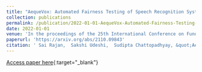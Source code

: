 ```yaml
---
title: "AequeVox: Automated Fairness Testing of Speech Recognition Systems"
collection: publications
permalink: /publication/2022-01-01-AequeVox-Automated-Fairness-Testing-of-Speech-Recognition-Systems
date: 2022-01-01
venue: 'In the proceedings of the 25th International Conference on Fundamental Approaches to Software Engineering'
paperurl: 'https://arxiv.org/abs/2110.09843'
citation: ' Sai Rajan,  Sakshi Udeshi,  Sudipta Chattopadhyay, &quot;AequeVox: Automated Fairness Testing of Speech Recognition Systems.&quot; In the proceedings of the 25th International Conference on Fundamental Approaches to Software Engineering, 2022.'
---
```

[Access paper here](https://arxiv.org/abs/2110.09843){:target="_blank"}
